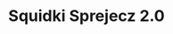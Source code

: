 ---
slug: squidki-sprejecz-20
title: Squidki Sprejecz 2.0
description: "Squidki Sprejecz 2.0 is an exciting online game. Play for free directly in your browser!"
icon: /images/new_mods/Sprunki Sprejecz 2.0.png
url: https://wowtbc.net/sprunkin/sprunki-sprejecz2/index.html
previewImage: /images/new_mods/Sprunki Sprejecz 2.0.png
type: new mods

# SEO配置
seo:
  title: "Squidki Sprejecz 2.0 - Play Free Online Game | Fun Browser Games"
  description: "Squidki Sprejecz 2.0 - Play this fun online game for free in your browser. No download required!"
  ogImage: "/images/new_mods/Sprunki Sprejecz 2.0.png"
  keywords: "squidki-sprejecz-20, online game, browser game, free game, new mods game, play online"

videoUrls:
  - https://www.youtube.com/embed/example1
  - https://www.youtube.com/embed/example2

whyPlay:
  title: "Why Play Squidki Sprejecz 2.0?"
  items:
    - "Immersive Gameplay: Squidki Sprejecz 2.0 offers an engaging and immersive gaming experience that will keep you entertained for hours"
    - "Challenging Levels: Test your skills with increasingly difficult challenges and obstacles"
    - "Beautiful Graphics: Enjoy stunning visuals and smooth animations that bring the game world to life"
    - "Regular Updates: New content and features are added regularly to keep the game fresh and exciting"
    - "Free to Play: Experience all the fun without spending a penny"
    - "Community Features: Connect with other players, share strategies, and compete for high scores"
    - "Cross-Platform: Play on any device with a web browser, no downloads required"

features:
  title: "Key Features of Squidki Sprejecz 2.0"
  image: "/images/new_mods/Sprunki Sprejecz 2.0.png"
  items:
    - "Intuitive Controls: Easy to learn controls make Squidki Sprejecz 2.0 accessible for players of all skill levels"
    - "Multiple Game Modes: Enjoy various gameplay options that provide different challenges and experiences"
    - "Character Customization: Personalize your gaming experience with unique characters and items"
    - "Achievement System: Complete special tasks to earn rewards and recognition"
    - "Leaderboards: Compete with players worldwide and see who can achieve the highest scores"

characteristics:
  title: "Game Characteristics"
  image: "/images/new_mods/Sprunki Sprejecz 2.0.png"
  items:
    - "Genre: New mods game with elements of strategy and skill"
    - "Difficulty: Suitable for both casual gamers and those seeking a challenge"
    - "Play Time: Quick sessions or extended gameplay, depending on your preference"
    - "Art Style: Vibrant and engaging visuals that enhance the gaming experience"
    - "Sound Design: Immersive audio that complements the gameplay perfectly"

info: "Squidki Sprejecz 2.0 is an exciting online game that offers players a unique and engaging gaming experience. With its intuitive controls, stunning visuals, and challenging gameplay, Squidki Sprejecz 2.0 provides hours of entertainment for players of all ages and skill levels. Whether you're looking for a quick gaming session during a break or an extended play session, Squidki Sprejecz 2.0 delivers an immersive experience that will keep you coming back for more. The game features multiple levels of increasing difficulty, ensuring that players are constantly challenged as they progress. With regular updates adding new content and features, Squidki Sprejecz 2.0 remains fresh and exciting, providing endless entertainment options for its growing community of players."

howToPlayIntro: "Welcome to Squidki Sprejecz 2.0! This guide will walk you through the basics and help you master the game. Whether you're a beginner or looking to improve your skills, these tips and instructions will enhance your gaming experience."

howToPlaySteps:
  - title: "Getting Started"
    description: "Begin your Squidki Sprejecz 2.0 adventure by familiarizing yourself with the controls. Use your keyboard or mouse to navigate through the game interface. The tutorial will guide you through the basic mechanics and help you understand the objectives."
  - title: "Understanding the Objectives"
    description: "In Squidki Sprejecz 2.0, your main goal is to progress through levels by completing specific objectives. Each level presents unique challenges that require different strategies and approaches."
  - title: "Mastering the Controls"
    description: "Practice using the controls to improve your precision and reaction time. Squidki Sprejecz 2.0 requires quick reflexes and strategic thinking to overcome obstacles and defeat opponents."
  - title: "Utilizing Power-ups"
    description: "Collect power-ups throughout the game to enhance your abilities and overcome difficult challenges. Each power-up offers unique advantages that can be crucial for success."
  - title: "Developing Strategies"
    description: "As you progress in Squidki Sprejecz 2.0, develop effective strategies for different scenarios. Analyze patterns, anticipate challenges, and adapt your approach to maximize your performance."

faq:
  title: "Frequently Asked Questions about Squidki Sprejecz 2.0"
  items:
    - question: "Is Squidki Sprejecz 2.0 free to play?"
      answer: "Yes, Squidki Sprejecz 2.0 is completely free to play directly in your web browser. No downloads or purchases are required to enjoy the full game experience."
    - question: "Can I play Squidki Sprejecz 2.0 on mobile devices?"
      answer: "Yes, Squidki Sprejecz 2.0 is optimized for both desktop and mobile play. You can enjoy the game on any device with a web browser and internet connection."
    - question: "Are there any in-game purchases?"
      answer: "While Squidki Sprejecz 2.0 is free to play, there may be optional in-game purchases available for cosmetic items or additional features that don't affect core gameplay."
    - question: "How often is Squidki Sprejecz 2.0 updated?"
      answer: "The developers regularly update Squidki Sprejecz 2.0 with new content, features, and improvements based on player feedback and game performance."
    - question: "Can I play Squidki Sprejecz 2.0 offline?"
      answer: "Currently, Squidki Sprejecz 2.0 requires an internet connection to play as it's a browser-based online game."
    - question: "Is Squidki Sprejecz 2.0 suitable for children?"
      answer: "Yes, Squidki Sprejecz 2.0 is designed to be family-friendly and suitable for players of all ages."
    - question: "How do I report bugs or issues?"
      answer: "If you encounter any problems while playing Squidki Sprejecz 2.0, you can report them through the game's support page or contact the developers directly through their website."
    - question: "Still Have Questions?"
      answer: "If you have additional questions about Squidki Sprejecz 2.0 that aren't covered in this FAQ, please visit our support center or contact our customer service team for assistance."
---